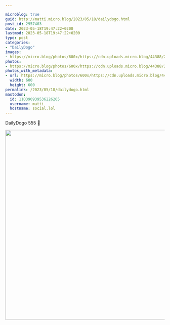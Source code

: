 ```yaml
---

microblog: true
guid: http://matti.micro.blog/2023/05/18/dailydogo.html
post_id: 2957403
date: 2023-05-18T19:47:22+0200
lastmod: 2023-05-18T19:47:22+0200
type: post
categories:
- "DailyDogo"
images:
- https://micro.blog/photos/600x/https://cdn.uploads.micro.blog/44388/2023/3d438d1d26.jpg
photos:
- https://micro.blog/photos/600x/https://cdn.uploads.micro.blog/44388/2023/3d438d1d26.jpg
photos_with_metadata:
- url: https://micro.blog/photos/600x/https://cdn.uploads.micro.blog/44388/2023/3d438d1d26.jpg
  width: 600
  height: 600
permalink: /2023/05/18/dailydogo.html
mastodon:
  id: 110390939536226205
  username: matti
  hostname: social.lol
---
```

DailyDogo 555 🐶

<img src="/media/uploads/2023/3d438d1d26.jpg" width="600" height="600" alt="" />
